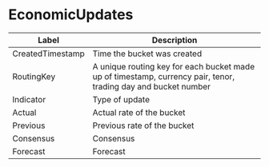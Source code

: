 # EconomicUpdates

| Label | Description |
| --- | --- |
| CreatedTimestamp | Time the bucket was created |
| RoutingKey | A unique routing key for each bucket made up of timestamp, currency pair, tenor, trading day and bucket number |
| Indicator | Type of update |
| Actual | Actual rate of the bucket |
| Previous | Previous rate of the bucket |
| Consensus | Consensus |
| Forecast | Forecast |

